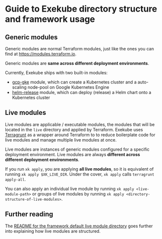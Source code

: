 # Guide to Exekube directory structure and framework usage

## Generic modules

Generic modules are normal Terraform modules, just like the ones you can find at <https://modules.terraform.io>.

Generic modules are **same across different deployment environments**.

Currently, Exekube ships with two built-in modules:

- [gcp-gke](/) module, which can create a Kubernetes cluster and a auto-scaling node-pool on Google Kubernetes Engine
- [helm-release](/) module, which can deploy (release) a Helm chart onto a Kubernetes cluster

## Live modules

Live modules are applicable / executable modules, the modules that will be located in the `live` directory and applied by Terraform. Exekube uses [Terragrunt](https://github.com/gruntwork-io/terragrunt) as a wrapper around Terraform to to reduce boilerplate code for live modules and manage multiple live modules at once.

Live modules are instances of generic modules configured for a specific deployment environment. Live modules are always **different across different deployment environments**.

If you run `xk apply`, you are applying **all live modules**, so it is equivalent of running `xk apply $XK_LIVE_DIR`. Under the cover, `xk apply` calls `terragrunt apply-all`.

You can also apply an individual live module by running `xk apply <live-module-path>` or groups of live modules by running `xk apply <directory-structure-of-live-modules>`.

## Further reading

The [README for the framework default live module directory](https://github.com/ilyasotkov/exekube/tree/develop/live) goes further into explaining how live modules are structured.
